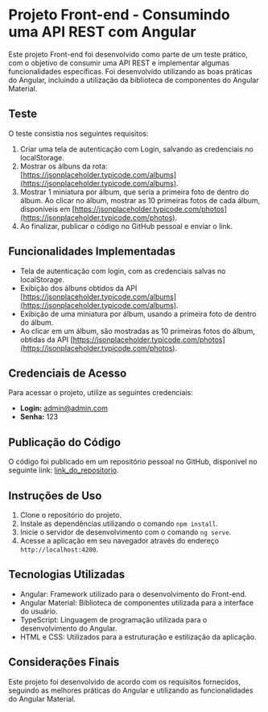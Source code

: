 # Projeto Front-end - Consumindo uma API REST com Angular

Este projeto Front-end foi desenvolvido como parte de um teste prático, com o objetivo de consumir uma API REST e implementar algumas funcionalidades específicas. Foi desenvolvido utilizando as boas práticas do Angular, incluindo a utilização da biblioteca de componentes do Angular Material.

## Teste

O teste consistia nos seguintes requisitos:

1. Criar uma tela de autenticação com Login, salvando as credenciais no localStorage.
2. Mostrar os álbuns da rota: [https://jsonplaceholder.typicode.com/albums](https://jsonplaceholder.typicode.com/albums).
3. Mostrar 1 miniatura por álbum, que seria a primeira foto de dentro do álbum. Ao clicar no álbum, mostrar as 10 primeiras fotos de cada álbum, disponíveis em [https://jsonplaceholder.typicode.com/photos](https://jsonplaceholder.typicode.com/photos).
4. Ao finalizar, publicar o código no GitHub pessoal e enviar o link.

## Funcionalidades Implementadas

- Tela de autenticação com login, com as credenciais salvas no localStorage.
- Exibição dos álbuns obtidos da API [https://jsonplaceholder.typicode.com/albums](https://jsonplaceholder.typicode.com/albums).
- Exibição de uma miniatura por álbum, usando a primeira foto de dentro do álbum.
- Ao clicar em um álbum, são mostradas as 10 primeiras fotos do álbum, obtidas da API [https://jsonplaceholder.typicode.com/photos](https://jsonplaceholder.typicode.com/photos).

## Credenciais de Acesso

Para acessar o projeto, utilize as seguintes credenciais:

- **Login:** admin@admin.com
- **Senha:** 123

## Publicação do Código

O código foi publicado em um repositório pessoal no GitHub, disponível no seguinte link: [link_do_repositorio](#).

## Instruções de Uso

1. Clone o repositório do projeto.
2. Instale as dependências utilizando o comando `npm install`.
3. Inicie o servidor de desenvolvimento com o comando `ng serve`.
4. Acesse a aplicação em seu navegador através do endereço `http://localhost:4200`.

## Tecnologias Utilizadas

- Angular: Framework utilizado para o desenvolvimento do Front-end.
- Angular Material: Biblioteca de componentes utilizada para a interface do usuário.
- TypeScript: Linguagem de programação utilizada para o desenvolvimento do Angular.
- HTML e CSS: Utilizados para a estruturação e estilização da aplicação.

## Considerações Finais

Este projeto foi desenvolvido de acordo com os requisitos fornecidos, seguindo as melhores práticas do Angular e utilizando as funcionalidades do Angular Material.
